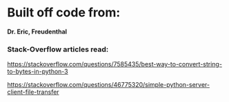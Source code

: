 # Built off code from:

**Dr. Eric, Freudenthal**

### Stack-Overflow articles read:

https://stackoverflow.com/questions/7585435/best-way-to-convert-string-to-bytes-in-python-3

https://stackoverflow.com/questions/46775320/simple-python-server-client-file-transfer
